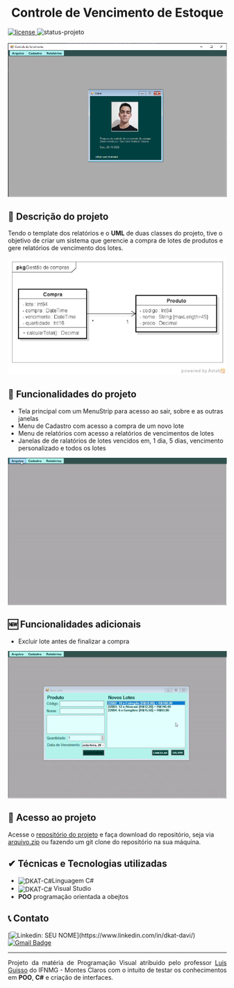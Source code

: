 <h1 align="center">Controle de Vencimento de Estoque</h1> 

<div style="display: inline_block">
    <a href="https://github.com/DKAT-DAVI/gestao-de-pedidos-Csharp/blob/main/LICENSE">
        <img src="https://img.shields.io/badge/license-MIT License-blue" alt="license">
    </a>
    <img src="https://img.shields.io/badge/STATUS-FINALIZADO-green" alt="status-projeto">
<div>

<br>
<div align="center">
    <img max-height="450em" src="FilesReadme/capa-projeto.png" alt="capa-projeto">
</div>


<h2>&#X1F4DD Descrição do projeto</h2>

<p>Tendo o template dos relatórios e o <b>UML</b> de duas classes do projeto, tive o objetivo de criar um sistema que gerencie a compra de lotes de produtos e gere relatórios de vencimento dos lotes.<p>

<div align="center">
    <img max-height="450em" src="FilesReadme/gestao_compras.png" alt="diagrama-uml">
</div>

<h2>&#X1F528 Funcionalidades do projeto</h2>

<ul>
    <li>Tela principal com um MenuStrip para acesso ao sair, sobre e as outras janelas</li>
    <li>Menu de Cadastro com acesso a compra de um novo lote</li>
    <li>Menu de relatórios com acesso a relatórios de vencimentos de lotes</li>
    <li>Janelas de de ralatórios de lotes vencidos em, 1 dia, 5 dias, vencimento personalizado e todos os lotes</li>
</ul>

<div align="center">
    <img src="FilesReadme/gif-tela-projeto.gif">
</div>

<h2>&#X1F195 Funcionalidades adicionais</h2>

<ul>
    <li>Excluir lote antes de finalizar a compra</li>
</ul>

<div align="center">
    <img src="FilesReadme/delete-lote.gif">
</div>

<h2>&#X1F4C1 Acesso ao projeto</h2>

<p>Acesse o <a href="https://github.com/DKAT-DAVI/controle-vencimento-de-estoque-Csharp">repositório do projeto</a> e faça download do repositório, seja via <a href="https://github.com/DKAT-DAVI/controle-vencimento-de-estoque-Csharp/archive/refs/heads/main.zip">arquivo.zip</a> ou fazendo um git clone do repositório na sua máquina.<p>

<h2>&#X2714 Técnicas e Tecnologias utilizadas</h2>
<ul>
    <li>
        <img align="center" alt="DKAT-C#" height="30" width="40" src="https://cdn.jsdelivr.net/gh/devicons/devicon/icons/csharp/csharp-original.svg"/>Linguagem C#
    </li>
    <li>    
        <img align="center" alt="DKAT-C#" height="30" width="40" src="https://cdn.jsdelivr.net/gh/devicons/devicon/icons/visualstudio/visualstudio-plain.svg"/>
        Visual Studio  
    </li>
    <li><bigger><b>POO</b></bigger> programação orientada a obejtos</li>

</ul>

<h2>&#X1F4DE Contato</h2>

<div style="display: inline_block">
          
[![Linkedin: SEU NOME](https://img.shields.io/badge/-dkatdavi-blue?style=flat-square&logo=Linkedin&logoColor=white&link=(https://www.linkedin.com/in/dkat-davi/))](https://www.linkedin.com/in/dkat-davi/)
[![Gmail Badge](https://img.shields.io/badge/-dkatdavi@gmail.com-006bed?style=flat-square&logo=Gmail&logoColor=white&link=mailto:dkatdavi@gmail.com)](mailto:dkatdavi@gmail.com)
</div>

<hr>

<footer align="justify">
    <p>Projeto da matéria de Programação Visual atribuido pelo professor <a href="https://github.com/guisso">Luis Guisso<a> do IFNMG - Montes Claros com o intuito de testar os conhecimentos em <b>POO</b>, <b>C#</b> e criação de interfaces.
<footer>